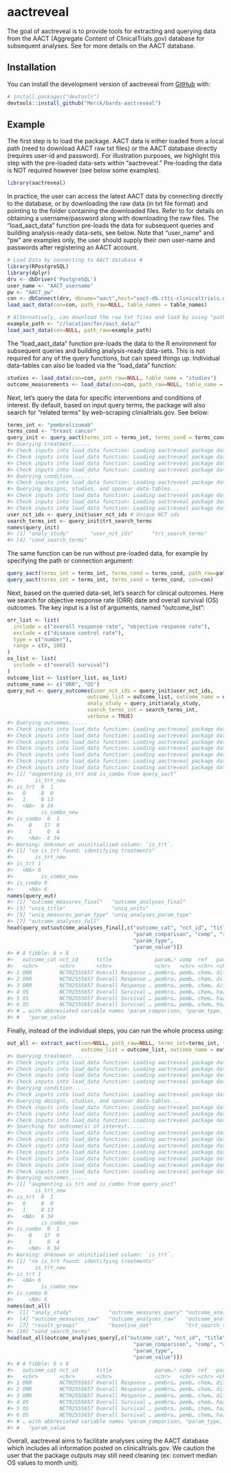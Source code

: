 
<!-- README.md is generated from README.Rmd. Please edit that file -->

# aactreveal

The goal of aactreveal is to provide tools for extracting and querying
data from the AACT (Aggregate Content of ClinicalTrials.gov) database
for subsequent analyses. See for more details on the AACT database.

## Installation

You can install the development version of aactreveal from
[GitHub](https://github.com/) with:

``` r
# install.packages("devtools")
devtools::install_github("Merck/bards-aactreveal")
```

## Example

The first step is to load the package. AACT data is either loaded from a
local path (need to download AACT raw txt files) or the AACT database
directly (requires user-id and password). For illustration purposes, we
highlight this step with the pre-loaded data-sets within “aactreveal.”
Pre-loading the data is NOT required however (see below some examples).

``` r
library(aactreveal)
```

In practice, the user can access the latest AACT data by connecting
directly to the database, or by downloading the raw data (in txt file
format) and pointing to the folder containing the downloaded files.
Refer to for details on obtaining a username/password along with
downloading the raw files. The “load_aact_data” function pre-loads the
data for subsequent queries and building analysis-ready data-sets, see
below. Note that “user_name” and “pw” are examples only, the user should
supply their own user-name and passwords after registering an AACT
account.

``` r
# Load Data by connecting to AACT database #
library(RPostgreSQL)
library(dplyr)
drv <- dbDriver('PostgreSQL')
user_name <- "AACT_username"
pw <- "AACT_pw"
con <- dbConnect(drv, dbname="aact",host="aact-db.ctti-clinicaltrials.org", port=5432, user=user_name, password=pw)
load_aact_data(con=con, path_raw=NULL, table_names = table_names)

# Alternatively, can download the raw txt files and load by using "path_raw" argument.
example_path <- "//location/for/aact_data/"
load_aact_data(con=NULL, path_raw=example_path)
```

The “load_aact_data” function pre-loads the data to the R environment
for subsequent queries and building analysis-ready data-sets. This is
not required for any of the query functions, but can speed things up.
Individual data-tables can also be loaded via the “load_data” function:

``` r
studies <- load_data(con=con, path_raw=NULL, table_name = "studies")
outcome_measurements <- load_data(con=con, path_raw=NULL, table_name = "outcome_measurements")
```

Next, let’s query the data for specific interventions and conditions of
interest. By default, based on input query terms, the package will also
search for “related terms” by web-scraping clinialtrials.gov. See below:

``` r
terms_int <- "pembrolizumab"
terms_cond <- "breast cancer"
query_init <- query_aact(terms_int = terms_int, terms_cond = terms_cond)
#> Querying treatment......
#> Check inputs into load_data function: Loading aactreveal package data
#> Check inputs into load_data function: Loading aactreveal package data
#> Check inputs into load_data function: Loading aactreveal package data
#> Check inputs into load_data function: Loading aactreveal package data
#> Querying condition......
#> Check inputs into load_data function: Loading aactreveal package data
#> Querying designs, studies, and sponsor data-tables...
#> Check inputs into load_data function: Loading aactreveal package data
#> Check inputs into load_data function: Loading aactreveal package data
#> Check inputs into load_data function: Loading aactreveal package data
user_nct_ids <- query_init$user_nct_ids # Unique NCT ids 
search_terms_int <- query_init$trt_search_terms
names(query_init)
#> [1] "analy_study"       "user_nct_ids"      "trt_search_terms" 
#> [4] "cond_search_terms"
```

The same function can be run without pre-loaded data, for example by
specifying the path or connection argument:

``` r
query_aact(terms_int = terms_int, terms_cond = terms_cond, path_raw=path_raw)
query_aact(terms_int = terms_int, terms_cond = terms_cond, con=con)
```

Next, based on the queried data-set, let’s search for clinical outcomes.
Here we search for objective response rate (ORR) date and overall
survival (OS) outcomes. The key input is a list of arguments, named
“outcome_list”:

``` r
orr_list <- list(
  include = c("overall response rate", "objective response rate"),
  exclude = c("disease control rate"),
  type = c("number"),
  range = c(0, 100)
)
os_list <- list(
  include = c("overall survival")
)
outcome_list <- list(orr_list, os_list)
outcome_name <- c("ORR", "OS")
query_out <- query_outcomes(user_nct_ids = query_init$user_nct_ids,
                          outcome_list = outcome_list, outcome_name = outcome_name,
                          analy_study = query_init$analy_study,
                          search_terms_int = search_terms_int,
                          verbose = TRUE)
#> Querying outcomes......
#> Check inputs into load_data function: Loading aactreveal package data
#> Check inputs into load_data function: Loading aactreveal package data
#> Check inputs into load_data function: Loading aactreveal package data
#> Check inputs into load_data function: Loading aactreveal package data
#> Check inputs into load_data function: Loading aactreveal package data
#> Check inputs into load_data function: Loading aactreveal package data
#> Check inputs into load_data function: Loading aactreveal package data
#> [1] "augmenting is_trt and is_combo from query_aact"
#>       is_trt_new
#> is_trt  0  1
#>   0     8  0
#>   1     0 13
#>   <NA>  6 34
#>         is_combo_new
#> is_combo  0  1
#>     0    17  0
#>     1     0  4
#>     <NA>  6 34
#> Warning: Unknown or uninitialised column: `is_trt`.
#> [1] "no is_trt found: identifying treatments"
#>       is_trt_new
#> is_trt 1
#>   <NA> 6
#>         is_combo_new
#> is_combo 0
#>     <NA> 6
names(query_out)
#> [1] "outcome_measures_final"   "outcome_analyses_final"  
#> [3] "uniq_title"               "uniq_units"              
#> [5] "uniq_measures_param_type" "uniq_analyses_param_type"
#> [7] "outcome_analyses_full"
head(query_out$outcome_analyses_final[,c("outcome_cat", "nct_id", "title",
                                         "param_comparison", "comp", "ref",
                                         "param_type",
                                         "param_value")])
#> # A tibble: 6 × 8
#>   outcome_cat nct_id      title              param…¹ comp  ref   param…² param…³
#>   <chr>       <chr>       <chr>              <chr>   <chr> <chr> <chr>     <dbl>
#> 1 ORR         NCT02555657 Overall Response … pembro… pemb… chem… differ…    8.3 
#> 2 ORR         NCT02555657 Overall Response … pembro… pemb… chem… differ…    2.9 
#> 3 ORR         NCT02555657 Overall Response … pembro… pemb… chem… differ…   -1   
#> 4 OS          NCT02555657 Overall Survival … pembro… pemb… chem… hazard…    0.78
#> 5 OS          NCT02555657 Overall Survival … pembro… pemb… chem… hazard…    0.86
#> 6 OS          NCT02555657 Overall Survival … pembro… pemb… chem… hazard…    0.97
#> # … with abbreviated variable names ¹​param_comparison, ²​param_type,
#> #   ³​param_value
```

Finally, instead of the individual steps, you can run the whole process
using:

``` r
out_all <- extract_aact(con=NULL, path_raw=NULL, terms_int=terms_int, terms_cond=terms_cond, 
                        outcome_list = outcome_list, outcome_name = outcome_name, verbose = TRUE)
#> Querying treatment......
#> Check inputs into load_data function: Loading aactreveal package data
#> Check inputs into load_data function: Loading aactreveal package data
#> Check inputs into load_data function: Loading aactreveal package data
#> Check inputs into load_data function: Loading aactreveal package data
#> Querying condition......
#> Check inputs into load_data function: Loading aactreveal package data
#> Querying designs, studies, and sponsor data-tables...
#> Check inputs into load_data function: Loading aactreveal package data
#> Check inputs into load_data function: Loading aactreveal package data
#> Check inputs into load_data function: Loading aactreveal package data
#> Searching for outcome(s) of interest......
#> Check inputs into load_data function: Loading aactreveal package data
#> Check inputs into load_data function: Loading aactreveal package data
#> Check inputs into load_data function: Loading aactreveal package data
#> Check inputs into load_data function: Loading aactreveal package data
#> Check inputs into load_data function: Loading aactreveal package data
#> Check inputs into load_data function: Loading aactreveal package data
#> Check inputs into load_data function: Loading aactreveal package data
#> Querying outcomes......
#> [1] "augmenting is_trt and is_combo from query_aact"
#>       is_trt_new
#> is_trt  0  1
#>   0     8  0
#>   1     0 13
#>   <NA>  6 34
#>         is_combo_new
#> is_combo  0  1
#>     0    17  0
#>     1     0  4
#>     <NA>  6 34
#> Warning: Unknown or uninitialised column: `is_trt`.
#> [1] "no is_trt found: identifying treatments"
#>       is_trt_new
#> is_trt 1
#>   <NA> 6
#>         is_combo_new
#> is_combo 0
#>     <NA> 6
names(out_all)
#>  [1] "analy_study"            "outcome_measures_query" "outcome_analyses_query"
#>  [4] "outcome_measures_raw"   "outcome_analyses_raw"   "outcome_analyses_full" 
#>  [7] "result_groups"          "baseline_dat"           "trt_search_terms"      
#> [10] "cond_search_terms"
head(out_all$outcome_analyses_query[,c("outcome_cat", "nct_id", "title",
                                         "param_comparison", "comp", "ref",
                                         "param_type",
                                         "param_value")])
#> # A tibble: 6 × 8
#>   outcome_cat nct_id      title              param…¹ comp  ref   param…² param…³
#>   <chr>       <chr>       <chr>              <chr>   <chr> <chr> <chr>     <dbl>
#> 1 ORR         NCT02555657 Overall Response … pembro… pemb… chem… differ…    8.3 
#> 2 ORR         NCT02555657 Overall Response … pembro… pemb… chem… differ…    2.9 
#> 3 ORR         NCT02555657 Overall Response … pembro… pemb… chem… differ…   -1   
#> 4 OS          NCT02555657 Overall Survival … pembro… pemb… chem… hazard…    0.78
#> 5 OS          NCT02555657 Overall Survival … pembro… pemb… chem… hazard…    0.86
#> 6 OS          NCT02555657 Overall Survival … pembro… pemb… chem… hazard…    0.97
#> # … with abbreviated variable names ¹​param_comparison, ²​param_type,
#> #   ³​param_value
```

Overall, aactreveal aims to facilitate analyses using the AACT database
which includes all information posted on clinicaltrials.gov. We caution
the user that the package outputs may still need cleaning (ex: convert
median OS values to month unit).
